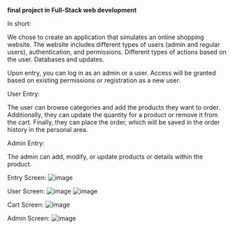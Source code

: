 **final project in Full-Stack web development**

In short:

We chose to create an application that simulates an online shopping website.
The website includes different types of users (admin and regular users), authentication, and permissions. Different types of actions based on the user. Databases and updates.

Upon entry, you can log in as an admin or a user. Access will be granted based on existing permissions or registration as a new user.

User Entry:

The user can browse categories and add the products they want to order. Additionally, they can update the quantity for a product or remove it from the cart. Finally, they can place the order, which will be saved in the order history in the personal area.

Admin Entry:

The admin can add, modify, or update products or details within the product.

Entry Screen:
![image](https://github.com/remanuel1/FullStackProject7/assets/73138064/3f643af5-8b0e-4d9f-96e5-0ef45685dea6)

User Screen:
![image](https://github.com/remanuel1/FullStackProject7/assets/73138064/e9cabc1a-83f0-48e2-a043-f80c7e85091b)
![image](https://github.com/remanuel1/FullStackProject7/assets/73138064/44dc0045-311f-4867-af8d-c04b5551ad21)

Cart Screen:
![image](https://github.com/remanuel1/FullStackProject7/assets/73138064/acbb8934-ee17-49ee-9523-8bb7ab5dacc9)

Admin Screen:
![image](https://github.com/remanuel1/FullStackProject7/assets/73138064/55786713-6aac-48a3-9588-f9e8faba02ec)



